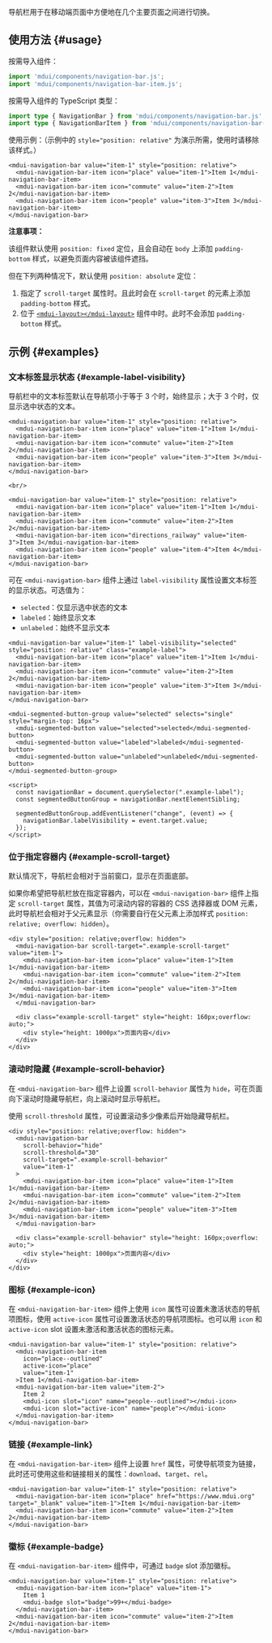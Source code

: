 导航栏用于在移动端页面中方便地在几个主要页面之间进行切换。

## 使用方法 {#usage}

按需导入组件：

```js
import 'mdui/components/navigation-bar.js';
import 'mdui/components/navigation-bar-item.js';
```

按需导入组件的 TypeScript 类型：

```ts
import type { NavigationBar } from 'mdui/components/navigation-bar.js';
import type { NavigationBarItem } from 'mdui/components/navigation-bar-item.js';
```

使用示例：（示例中的 `style="position: relative"` 为演示所需，使用时请移除该样式。）

```html,example
<mdui-navigation-bar value="item-1" style="position: relative">
  <mdui-navigation-bar-item icon="place" value="item-1">Item 1</mdui-navigation-bar-item>
  <mdui-navigation-bar-item icon="commute" value="item-2">Item 2</mdui-navigation-bar-item>
  <mdui-navigation-bar-item icon="people" value="item-3">Item 3</mdui-navigation-bar-item>
</mdui-navigation-bar>
```

**注意事项：**

该组件默认使用 `position: fixed` 定位，且会自动在 `body` 上添加 `padding-bottom` 样式，以避免页面内容被该组件遮挡。

但在下列两种情况下，默认使用 `position: absolute` 定位：

1. 指定了 `scroll-target` 属性时。且此时会在 `scroll-target` 的元素上添加 `padding-bottom` 样式。
2. 位于 [`<mdui-layout></mdui-layout>`](/docs/2/components/layout) 组件中时。此时不会添加 `padding-bottom` 样式。

## 示例 {#examples}

### 文本标签显示状态 {#example-label-visibility}

导航栏中的文本标签默认在导航项小于等于 3 个时，始终显示；大于 3 个时，仅显示选中状态的文本。

```html,example,expandable
<mdui-navigation-bar value="item-1" style="position: relative">
  <mdui-navigation-bar-item icon="place" value="item-1">Item 1</mdui-navigation-bar-item>
  <mdui-navigation-bar-item icon="commute" value="item-2">Item 2</mdui-navigation-bar-item>
  <mdui-navigation-bar-item icon="people" value="item-3">Item 3</mdui-navigation-bar-item>
</mdui-navigation-bar>

<br/>

<mdui-navigation-bar value="item-1" style="position: relative">
  <mdui-navigation-bar-item icon="place" value="item-1">Item 1</mdui-navigation-bar-item>
  <mdui-navigation-bar-item icon="commute" value="item-2">Item 2</mdui-navigation-bar-item>
  <mdui-navigation-bar-item icon="directions_railway" value="item-3">Item 3</mdui-navigation-bar-item>
  <mdui-navigation-bar-item icon="people" value="item-4">Item 4</mdui-navigation-bar-item>
</mdui-navigation-bar>
```

可在 `<mdui-navigation-bar>` 组件上通过 `label-visibility` 属性设置文本标签的显示状态。可选值为：

* `selected`：仅显示选中状态的文本
* `labeled`：始终显示文本
* `unlabeled`：始终不显示文本

```html,example,expandable
<mdui-navigation-bar value="item-1" label-visibility="selected" style="position: relative" class="example-label">
  <mdui-navigation-bar-item icon="place" value="item-1">Item 1</mdui-navigation-bar-item>
  <mdui-navigation-bar-item icon="commute" value="item-2">Item 2</mdui-navigation-bar-item>
  <mdui-navigation-bar-item icon="people" value="item-3">Item 3</mdui-navigation-bar-item>
</mdui-navigation-bar>

<mdui-segmented-button-group value="selected" selects="single" style="margin-top: 16px">
  <mdui-segmented-button value="selected">selected</mdui-segmented-button>
  <mdui-segmented-button value="labeled">labeled</mdui-segmented-button>
  <mdui-segmented-button value="unlabeled">unlabeled</mdui-segmented-button>
</mdui-segmented-button-group>

<script>
  const navigationBar = document.querySelector(".example-label");
  const segmentedButtonGroup = navigationBar.nextElementSibling;

  segmentedButtonGroup.addEventListener("change", (event) => {
    navigationBar.labelVisibility = event.target.value;
  });
</script>
```

### 位于指定容器内 {#example-scroll-target}

默认情况下，导航栏会相对于当前窗口，显示在页面底部。

如果你希望把导航栏放在指定容器内，可以在 `<mdui-navigation-bar>` 组件上指定 `scroll-target` 属性，其值为可滚动内容的容器的 CSS 选择器或 DOM 元素，此时导航栏会相对于父元素显示（你需要自行在父元素上添加样式 `position: relative; overflow: hidden`）。

```html,example,expandable
<div style="position: relative;overflow: hidden">
  <mdui-navigation-bar scroll-target=".example-scroll-target" value="item-1">
    <mdui-navigation-bar-item icon="place" value="item-1">Item 1</mdui-navigation-bar-item>
    <mdui-navigation-bar-item icon="commute" value="item-2">Item 2</mdui-navigation-bar-item>
    <mdui-navigation-bar-item icon="people" value="item-3">Item 3</mdui-navigation-bar-item>
  </mdui-navigation-bar>

  <div class="example-scroll-target" style="height: 160px;overflow: auto;">
    <div style="height: 1000px">页面内容</div>
  </div>
</div>
```

### 滚动时隐藏 {#example-scroll-behavior}

在 `<mdui-navigation-bar>` 组件上设置 `scroll-behavior` 属性为 `hide`，可在页面向下滚动时隐藏导航栏，向上滚动时显示导航栏。

使用 `scroll-threshold` 属性，可设置滚动多少像素后开始隐藏导航栏。

```html,example,expandable
<div style="position: relative;overflow: hidden">
  <mdui-navigation-bar
    scroll-behavior="hide"
    scroll-threshold="30"
    scroll-target=".example-scroll-behavior"
    value="item-1"
  >
    <mdui-navigation-bar-item icon="place" value="item-1">Item 1</mdui-navigation-bar-item>
    <mdui-navigation-bar-item icon="commute" value="item-2">Item 2</mdui-navigation-bar-item>
    <mdui-navigation-bar-item icon="people" value="item-3">Item 3</mdui-navigation-bar-item>
  </mdui-navigation-bar>

  <div class="example-scroll-behavior" style="height: 160px;overflow: auto;">
    <div style="height: 1000px">页面内容</div>
  </div>
</div>
```

### 图标 {#example-icon}

在 `<mdui-navigation-bar-item>` 组件上使用 `icon` 属性可设置未激活状态的导航项图标，使用 `active-icon` 属性可设置激活状态的导航项图标。也可以用 `icon` 和 `active-icon` slot 设置未激活和激活状态的图标元素。

```html,example,expandable
<mdui-navigation-bar value="item-1" style="position: relative">
  <mdui-navigation-bar-item
    icon="place--outlined"
    active-icon="place"
    value="item-1"
  >Item 1</mdui-navigation-bar-item>
  <mdui-navigation-bar-item value="item-2">
    Item 2
    <mdui-icon slot="icon" name="people--outlined"></mdui-icon>
    <mdui-icon slot="active-icon" name="people"></mdui-icon>
  </mdui-navigation-bar-item>
</mdui-navigation-bar>
```

### 链接 {#example-link}

在 `<mdui-navigation-bar-item>` 组件上设置 `href` 属性，可使导航项变为链接，此时还可使用这些和链接相关的属性：`download`、`target`、`rel`。

```html,example,expandable
<mdui-navigation-bar value="item-1" style="position: relative">
  <mdui-navigation-bar-item icon="place" href="https://www.mdui.org" target="_blank" value="item-1">Item 1</mdui-navigation-bar-item>
  <mdui-navigation-bar-item icon="commute" value="item-2">Item 2</mdui-navigation-bar-item>
</mdui-navigation-bar>
```

### 徽标 {#example-badge}

在 `<mdui-navigation-bar-item>` 组件中，可通过 `badge` slot 添加徽标。

```html,example,expandable
<mdui-navigation-bar value="item-1" style="position: relative">
  <mdui-navigation-bar-item icon="place" value="item-1">
    Item 1
    <mdui-badge slot="badge">99+</mdui-badge>
  </mdui-navigation-bar-item>
  <mdui-navigation-bar-item icon="commute" value="item-2">Item 2</mdui-navigation-bar-item>
</mdui-navigation-bar>
```
